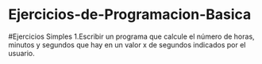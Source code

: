 # Ejercicios-de-Programacion-Basica

#Ejercicios Simples
1.Escribir un programa que calcule el número de horas, minutos y segundos que hay en un
  valor x de segundos indicados por el usuario.
